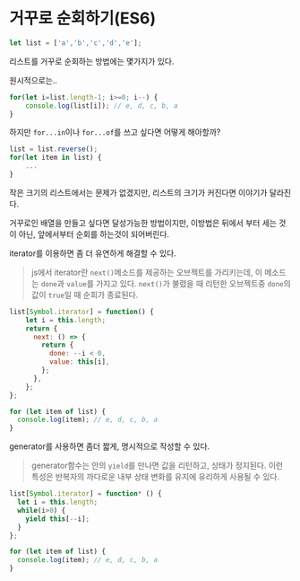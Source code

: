 # 거꾸로 순회하기(ES6)
```js
let list = ['a','b','c','d','e'];
```
리스트를 거꾸로 순회하는 방법에는 몇가지가 있다.

원시적으로는..
```js
for(let i=list.length-1; i>=0; i--) {
    console.log(list[i]); // e, d, c, b, a
}
```
하지만 `for...in`이나 `for...of`를 쓰고 싶다면 어떻게 해아할까?
```js
list = list.reverse();
for(let item in list) {
    ...
}
```
작은 크기의 리스트에서는 문제가 없겠지만, 리스트의 크기가 커진다면 이야기가 달라진다.

거꾸로인 배열을 만들고 싶다면 달성가능한 방법이지만, 이방법은 뒤에서 부터 세는 것이 아닌, 앞에서부터 순회를 하는것이 되어버린다.

iterator를 이용하면 좀 더 유연하게 해결할 수 있다.

> js에서 iterator란 `next()`메소드를 제공하는 오브젝트를 가리키는데, 이 메소드는 `done`과 `value`를 가지고 있다. `next()`가 불렸을 때 리턴한 오브젝트중 `done`의 값이 `true`일 때 순회가 종료된다.


```js
list[Symbol.iterator] = function() {
    let i = this.length;
    return {
      next: () => {
        return {
          done: --i < 0,
          value: this[i],
        };
      },
    };
};

for (let item of list) {
  console.log(item); // e, d, c, b, a
}
```

generator를 사용하면 좀더 짧게, 명시적으로 작성할 수 있다.
> generator함수는 안의 `yield`를 만나면 값을 리턴하고, 상태가 정지된다. 이런 특성은 반복자의 까다로운 내부 상태 변화를 유지에 유리하게 사용될 수 있다.

```js
list[Symbol.iterator] = function* () {
  let i = this.length;
  while(i>0) {
    yield this[--i];
  }
};

for (let item of list) {
  console.log(item); // e, d, c, b, a
}
```
